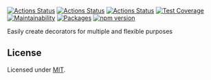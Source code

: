 [![Actions Status](https://github.com/Codibre/decorator-builder/workflows/build/badge.svg)](https://github.com/Codibre/decorator-builder/actions)
[![Actions Status](https://github.com/Codibre/decorator-builder/workflows/test/badge.svg)](https://github.com/Codibre/decorator-builder/actions)
[![Actions Status](https://github.com/Codibre/decorator-builder/workflows/lint/badge.svg)](https://github.com/Codibre/decorator-builder/actions)
[![Test Coverage](https://api.codeclimate.com/v1/badges/65e41e3018643f28168e/test_coverage)](https://codeclimate.com/github/Codibre/decorator-builder/test_coverage)
[![Maintainability](https://api.codeclimate.com/v1/badges/65e41e3018643f28168e/maintainability)](https://codeclimate.com/github/Codibre/decorator-builder/maintainability)
[![Packages](https://david-dm.org/Codibre/decorator-builder.svg)](https://david-dm.org/Codibre/decorator-builder)
[![npm version](https://badge.fury.io/js/%40codibre%2Fdecorator-builder.svg)](https://badge.fury.io/js/%40codibre%2Fdecorator-builder)

Easily create decorators for multiple and flexible purposes

## License

Licensed under [MIT](https://en.wikipedia.org/wiki/MIT_License).
